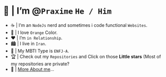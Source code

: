 # 👋 | I’m @`Praxime` ```He / Him```
- ☕ | I’m an `NodeJs` nerd and sometimes i code functional `Websites`.
- 🍰 | I love `Orange` Color.
- ❤️ | I’m `in Relationship`.
- 🏙️ | I live in `Iran`.
- ‎🧡 | My MBTI Type is `ENFJ-A`.
- 🏆 | Check out my `Repositories` and Click on those **Little stars** (Most of my repositories are private?
- 📙 | [More About me](https://home.praxime.ir)...
